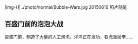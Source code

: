 [img-H]../photo/normal/Bubble-Wars.jpg
20150816
照片随笔

## 百盛门前的泡泡大战 

百盛门前，制造了大量的人工泡泡，洋洋正在发功，铁虎重破拳......
